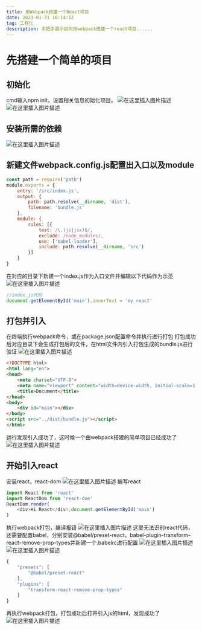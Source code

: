 ```yaml
---
title: 用Webpack搭建一个React项目
date: 2023-01-31 16:14:12
tag: 工程化
description: 手把手展示如何用webpack搭建一个react项目......
---
```

# 先搭建一个简单的项目
## 初始化

cmd输入npm init，设置相关信息初始化项目。
![在这里插入图片描述](https://img-blog.csdnimg.cn/20210621210211102.png)
![在这里插入图片描述](https://img-blog.csdnimg.cn/20210621210251849.png)

<!--more-->
## 安装所需的依赖
![在这里插入图片描述](https://img-blog.csdnimg.cn/20210621211133316.png)
## 新建文件webpack.config.js配置出入口以及module
```javascript
const path = require('path')
module.exports = {
    entry: '/src/index.js',
    output: {
        path: path.resolve(__dirname, 'dist'),
        filename: 'bundle.js'
    },
    module: {
        rules: [{
            test: /\.(js|jsx)$/,
            exclude: /node_modules/,
            use: ['babel-loader'],
            include: path.resolve(__dirname, 'src')
        }]
    }
}
```
在对应的目录下新建一个index.js作为入口文件并编辑以下代码作为示范
![在这里插入图片描述](https://img-blog.csdnimg.cn/2021062121184932.png)
```javascript
//index.js代码
document.getElementById('main').innerText = 'my react'
```
## 打包并引入
在终端执行webpack命令，或在package.json配置命令并执行进行打包
打包成功后对应目录下会生成打包后的文件，在html文件内引入打包生成的bundle.js进行验证
![在这里插入图片描述](https://img-blog.csdnimg.cn/2021062121240835.png?x-oss-process=image/watermark,type_ZmFuZ3poZW5naGVpdGk,shadow_10,text_aHR0cHM6Ly9ibG9nLmNzZG4ubmV0L3dlaXhpbl80MzI0MDc0NA==,size_16,color_FFFFFF,t_70)
```html
<!DOCTYPE html>
<html lang="en">
<head>
    <meta charset="UTF-8">
    <meta name="viewport" content="width=device-width, initial-scale=1.0">
    <title>Document</title>
</head>
<body>
    <div id="main"></div>
</body>
<script src="../dist/bundle.js"></script>
</html>
```
运行发现引入成功了，这时候一个由webpack搭建的简单项目已经成功了
![在这里插入图片描述](https://img-blog.csdnimg.cn/20210621212743254.png)

## 开始引入react
安装react，react-dom
![在这里插入图片描述](https://img-blog.csdnimg.cn/20210621213659995.png)
编写react
```javascript
import React from 'react'
import ReactDom from 'react-dom'
ReactDom.render(
    <div>Hi React</div>,document.getElementById('main')
)
```
执行webpack打包，编译报错
![在这里插入图片描述](https://img-blog.csdnimg.cn/20210621213940965.png)
这里无法识别react代码，还需要配置babel，分别安装@babel/preset-react，babel-plugin-transform-react-remove-prop-types并新建一个.babelrc进行配置
![在这里插入图片描述](https://img-blog.csdnimg.cn/20210621214258746.png)
![在这里插入图片描述](https://img-blog.csdnimg.cn/20210621214409518.png)

```javascript
{
    "presets": [
        "@babel/preset-react"
    ],
    "plugins": [
        "transform-react-remove-prop-types"
    ]
}
```
再执行webpack打包，打包成功后打开引入js的html，发现成功了
![在这里插入图片描述](https://img-blog.csdnimg.cn/20210621214624998.png)


